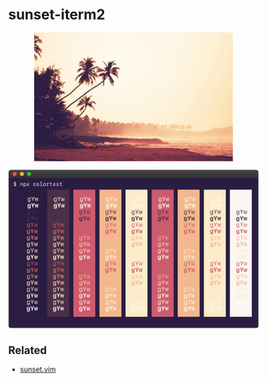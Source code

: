 # sunset-iterm2

<p align="center">
  <img src="./res/sunset.jpg" width="400px" />
</p>

<p align="center">
  <img src="./res/screenshot.png" />
</p>

## Related

- [sunset.vim](https://github.com/pablopunk/sunset.vim)

